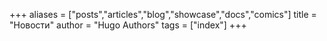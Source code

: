 +++
aliases = ["posts","articles","blog","showcase","docs","comics"]
title = "Новости"
author = "Hugo Authors"
tags = ["index"]
+++